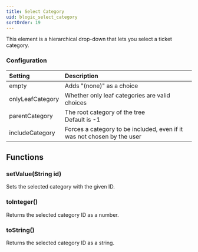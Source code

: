 ```yaml
---
title: Select Category
uid: blogic_select_category
sortOrder: 19
---
```


This element is a hierarchical drop-down that lets you select a ticket category.

### Configuration

| Setting          | Description                                                             |
|:-----------------|:------------------------------------------------------------------------|
| empty            | Adds "(none)" as a choice                                               |
| onlyLeafCategory | Whether only leaf categories are valid choices                          |
| parentCategory   | The root category of the tree<br/>Default is -1                         |
| includeCategory  | Forces a category to be included, even if it was not chosen by the user |

## Functions

### setValue(String id)

Sets the selected category with the given ID.

### toInteger()

Returns the selected category ID as a number.

### toString()

Returns the selected category ID as a string.
